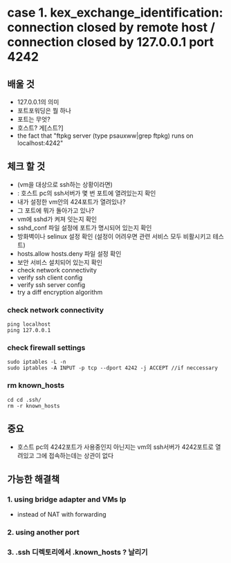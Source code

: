 # case 1.  kex_exchange_identification: connection closed by remote host / connection closed by 127.0.0.1 port 4242

## 배울 것
- 127.0.0.1의 의미
- 포트포워딩은 뭘 하나
- 포트는 무엇?
- 호스트? 게[스트?]
- the fact that "ftpkg server (type psauxww|grep ftpkg) runs on localhost:4242"

## 체크 할 것
- (vm을 대상으로 ssh하는 상황이라면)
- : 호스트 pc의 ssh서버가 몇 번 포트에 열려있는지 확인
- 내가 설정한 vm안의 424포트가 열려있나? 
- 그 포트에 뭐가 돌아가고 있나?
- vm에 sshd가 켜져 잇는지 확인
- sshd_conf 파일 설정에 포트가 명시되어 있는지 확인
- 방화벽이나 selinux 설정 확인 (설정이 어려우면 관련 서비스 모두 비활시키고 테스트)
- hosts.allow hosts.deny 파일 설정 확인
- 보안 서비스 설치되어 있는지 확인
- check network connectivity
- verify ssh client config
- verify ssh server config
- try a diff encryption algorithm

### check network connectivity
```
ping localhost
ping 127.0.0.1
```

### check firewall settings
```
sudo iptables -L -n
sudo iptables -A INPUT -p tcp --dport 4242 -j ACCEPT //if neccessary
```

### rm known_hosts
```
cd cd .ssh/ 
rm -r known_hosts
```



## 중요
- 호스트 pc의 4242포트가 사용중인지 아닌지는 vm의 ssh서버가 4242포트로 열려있고 그에 접속하는데는 상관이 없다

## 가능한 해결책
### 1. using bridge adapter and VMs Ip
- instead of NAT with forwarding
### 2. using another port 

### 3. .ssh 디렉토리에서 .known_hosts ? 날리기